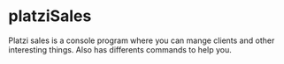 # platziSales
Platzi sales is a console program where you can mange clients and other interesting things. Also has differents commands to help you.
